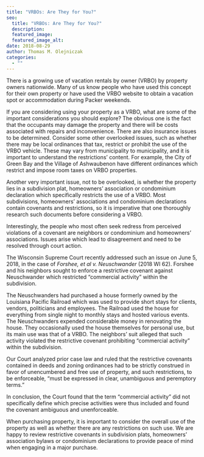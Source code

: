 ```yaml
---
title: "VRBOs: Are They for You?"
seo:
  title: "VRBOs: Are They for You?"
  description:
  featured_image:
  featured_image_alt:
date: 2018-08-29
author: Thomas M. Olejniczak
categories:
  - ""
---
```


There is a growing use of vacation rentals by owner (VRBO) by property owners nationwide. Many of us know people who have used this concept for their own property or have used the VRBO website to obtain a vacation spot or accommodation during Packer weekends.

If you are considering using your property as a VRBO, what are some of the important considerations you should explore? The obvious one is the fact that the occupants may damage the property and there will be costs associated with repairs and inconvenience. There are also insurance issues to be determined. Consider some other overlooked issues, such as whether there may be local ordinances that tax, restrict or prohibit the use of the VRBO vehicle. These may vary from municipality to municipality, and it is important to understand the restrictions’ content. For example, the City of Green Bay and the Village of Ashwaubenon have different ordinances which restrict and impose room taxes on VRBO properties.

Another very important issue, not to be overlooked, is whether the property lies in a subdivision plat, homeowners’ association or condominium declaration which specifically restricts the use of a VRBO. Most subdivisions, homeowners’ associations and condominium declarations contain covenants and restrictions, so it is imperative that one thoroughly research such documents before considering a VRBO.

Interestingly, the people who most often seek redress from perceived violations of a covenant are neighbors or condominium and homeowners’ associations. Issues arise which lead to disagreement and need to be resolved through court action.

The Wisconsin Supreme Court recently addressed such an issue on June 5, 2018, in the case of _Forshee, et al v. Neuschwander_ (2018 WI 62). Forshee and his neighbors sought to enforce a restrictive covenant against Neuschwander which restricted “commercial activity” within the subdivision.

The Neuschwanders had purchased a house formerly owned by the Louisiana Pacific Railroad which was used to provide short stays for clients, vendors, politicians and employees. The Railroad used the house for everything from single night to monthly stays and hosted various events. The Neuschwanders expended considerable money in renovating the house. They occasionally used the house themselves for personal use, but its main use was that of a VRBO. The neighbors’ suit alleged that such activity violated the restrictive covenant prohibiting “commercial activity” within the subdivision.

Our Court analyzed prior case law and ruled that the restrictive covenants contained in deeds and zoning ordinances had to be strictly construed in favor of unencumbered and free use of property, and such restrictions, to be enforceable, “must be expressed in clear, unambiguous and peremptory terms.”

In conclusion, the Court found that the term “commercial activity” did not specifically define which precise activities were thus included and found the covenant ambiguous and unenforceable.

When purchasing property, it is important to consider the overall use of the property as well as whether there are any restrictions on such use. We are happy to review restrictive covenants in subdivision plats, homeowners’ association bylaws or condominium declarations to provide peace of mind when engaging in a major purchase.
